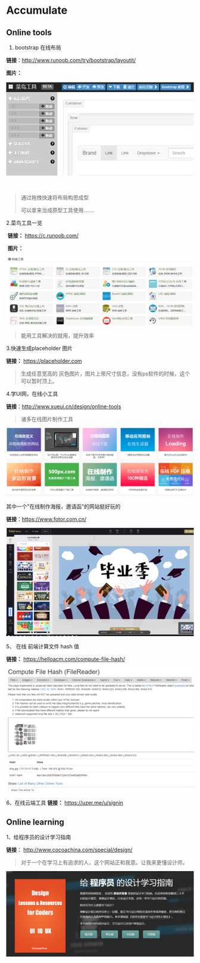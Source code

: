 # Accumulate

## Online tools  

1.  bootstrap  在线布局    

   **链接**：http://www.runoob.com/try/bootstrap/layoutit/

   **图片：**

   ![bootstrap  在线布局    ](./img/bootstraplayout.png)

   ​

> 通过拖拽快速将布局构思成型   
>
> 可以拿来当成原型工具使用.......



2.菜鸟工具一览  

​    **链接：** https://c.runoob.com/  

​    **图片：**

   ![菜鸟工具一览  ](./img/crunoob.png)



> 能用工具解决的就用，提升效率  



3.快速生成placeholder 图片

**链接：** https://placeholder.com

> 生成任意宽高的 灰色图片，图片上带尺寸信息，没有ps软件的时候，这个可以暂时顶上。



4.学UI网，在线小工具

**链接**：http://www.xueui.cn/design/online-tools

> 诸多在线图片制作工具  

![](./img/xueui.png)



其中一个"在线制作海报，邀请函"的网站挺好玩的

**链接**：https://www.fotor.com.cn/

![](./img/fotor.png)



5、 在线 前端计算文件 hash 值 

**链接：**   https://helloacm.com/compute-file-hash/   

![](./img/helloacm.png)

6、在线云端工具
**链接：** https://uzer.me/u/signin  

## Online learning

1、给程序员的设计学习指南

**链接**： http://www.cocoachina.com/special/design/  

> 对于一个在学习上有追求的人，这个网站正和我意。让我来更懂设计师。

![](./img/cocoachina.png)



